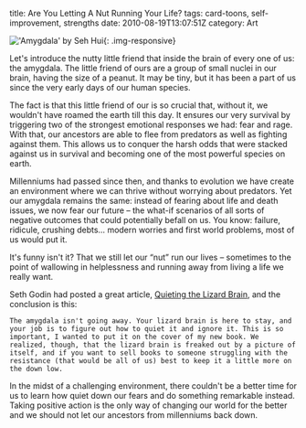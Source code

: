 title: Are You Letting A Nut Running Your Life?
tags: card-toons, self-improvement, strengths
date: 2010-08-19T13:07:51Z
category: Art

!['Amygdala' by Seh Hui]({filename}/images/2010/07/amygdala-small.jpg){: .img-responsive}

Let's introduce the nutty little friend that inside the brain of every one of us: the amygdala. The little friend of ours are a group of small nuclei in our brain, having the size of a peanut. It may be tiny, but it has been a part of us since the very early days of our human species.

The fact is that this little friend of our is so crucial that, without it, we wouldn't have roamed the earth till this day. It ensures our very survival by triggering two of the strongest emotional responses we had: fear and rage. With that, our ancestors are able to flee from predators as well as fighting against them. This allows us to conquer the harsh odds that were stacked against us in survival and becoming one of the most powerful species on earth.

Millenniums had passed since then, and thanks to evolution we have create an environment where we can thrive without worrying about predators. Yet our amygdala remains the same: instead of fearing about life and death issues, we now fear our future – the what-if scenarios of all sorts of negative outcomes that could potentially befall on us. You know: failure, ridicule, crushing debts… modern worries and first world problems, most of us would put it.

It's funny isn't it? That we still let our “nut” run our lives – sometimes to the point of wallowing in helplessness and running away from living a life we really want.

Seth Godin had posted a great article, [Quieting the Lizard Brain](http://sethgodin.typepad.com/seths_blog/2010/01/quieting-the-lizard-brain.html), and the conclusion is this:

    The amygdala isn't going away. Your lizard brain is here to stay, and your job is to figure out how to quiet it and ignore it. This is so important, I wanted to put it on the cover of my new book. We realized, though, that the lizard brain is freaked out by a picture of itself, and if you want to sell books to someone struggling with the resistance (that would be all of us) best to keep it a little more on the down low.

In the midst of a challenging environment, there couldn't be a better time for us to learn how quiet down our fears and do something remarkable instead. Taking positive action is the only way of changing our world for the better and we should not let our ancestors from millenniums back down.
